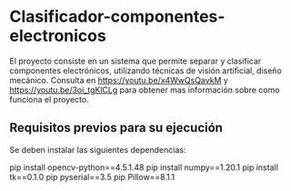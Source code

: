 # Clasificador-componentes-electronicos
El proyecto consiste en un sistema que permite separar y clasificar componentes electrónicos, utilizando técnicas de visión artificial, diseño mecánico.
Consulta en https://youtu.be/x4WwQsQavkM y https://youtu.be/3oi_tgKlCLg para obtener mas información sobre como funciona el proyecto.

## Requisitos previos para su ejecución

Se deben instalar las siguientes dependencias:

  pip install opencv-python==4.5.1.48
  pip install numpy==1.20.1
  pip install tk==0.1.0
  pip pyserial==3.5
  pip Pillow==8.1.1
  
